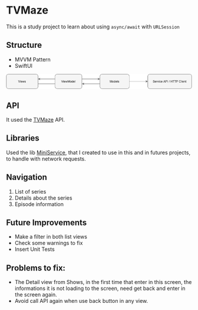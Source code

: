 # TVMaze

This is a study project to learn about using `async/await` with `URLSession`

## Structure

* MVVM Pattern
* SwiftUI

![](Architecture/TVMaze.drawio.png)

## API 

It used the [TVMaze](https://www.tvmaze.com/api) API.

## Libraries

Used the lib [MiniService](https://github.com/Arbigaus/MiniService), that I created to use in this and in futures projects, to handle with network requests.

## Navigation

1. List of series
2. Details about the series
3. Episode information

## Future Improvements

* Make a filter in both list views
* Check some warnings to fix
* Insert Unit Tests

## Problems to fix:

* The Detail view from Shows, in the first time that enter in this screen, the informations it is not loading to the screen, need get back and enter in the screen again.
* Avoid call API again when use back button in any view.
